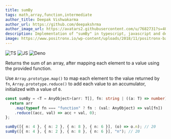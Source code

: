 ```yaml
---
title: sumBy
tags: math,array,function,intermediate
author_title: Deepak Vishwakarma
author_url: https://github.com/deepakshrma
author_image_url: https://avatars2.githubusercontent.com/u/7682731?s=400
description: Implementation of "sumBy" in typescript, javascript and deno.
image: https://www.positronx.io/wp-content/uploads/2018/11/positronx-banner-1152-1.jpg
---
```


![TS](https://img.shields.io/badge/supports-typescript-blue.svg?style=flat-square)
![JS](https://img.shields.io/badge/supports-javascript-yellow.svg?style=flat-square)
![Deno](https://img.shields.io/badge/supports-deno-green.svg?style=flat-square)

Returns the sum of an array, after mapping each element to a value using the provided function.

Use `Array.prototype.map()` to map each element to the value returned by `fn`, `Array.prototype.reduce()` to add each value to an accumulator, initialized with a value of `0`.

```ts title="typescript"
const sumBy = <T = AnyObject>(arr: T[], fn: string | ((a: T) => number)) => {
  return arr
    .map(typeof fn === "function" ? fn : (val: AnyObject) => val[fn])
    .reduce((acc, val) => acc + val, 0);
};
```

```ts title="typescript"
sumBy([{ n: 4 }, { n: 2 }, { n: 8 }, { n: 6 }], (o) => o.n); // 20
sumBy([{ n: 4 }, { n: 2 }, { n: 8 }, { n: 6 }], "n"); // 20
```
